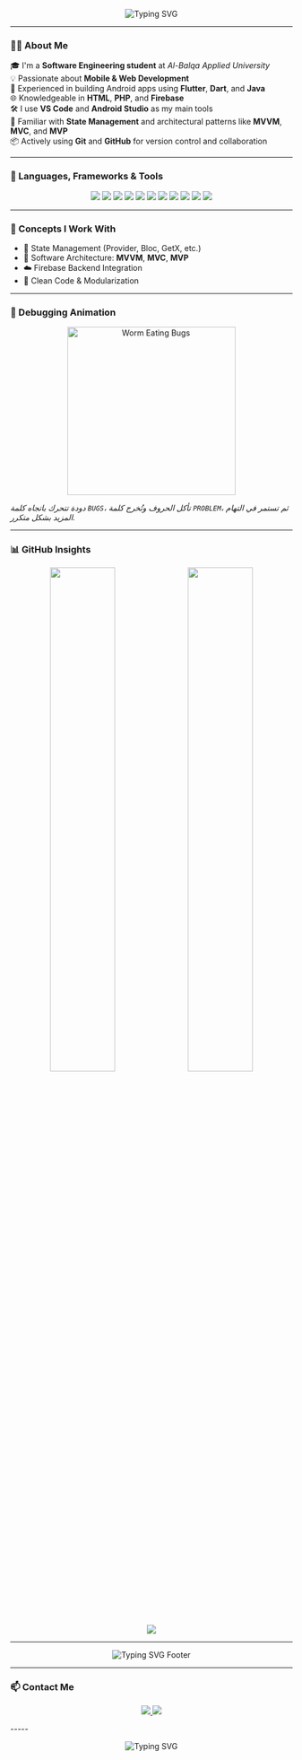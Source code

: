 <p align="center">
  <img src="https://readme-typing-svg.demolab.com?font=Fira+Code&size=26&pause=1000&color=00FFF0&center=true&vCenter=true&width=500&lines=Hi+I'm+Aghar+Sukarieh;Software+Engineering+Student;Flutter+%7C+Dart+%7C+Java+%7C+Android+Dev;Web+%7C+Firebase+%7C+GitHub+%7C+Git;Welcome+to+my+GitHub+profile!" alt="Typing SVG" />
</p>

---

### 👨‍💻 About Me

🎓 I'm a **Software Engineering student** at *Al-Balqa Applied University*  
💡 Passionate about **Mobile & Web Development**  
📱 Experienced in building Android apps using **Flutter**, **Dart**, and **Java**  
🌐 Knowledgeable in **HTML**, **PHP**, and **Firebase**  
🛠️ I use **VS Code** and **Android Studio** as my main tools  
🧠 Familiar with **State Management** and architectural patterns like **MVVM**, **MVC**, and **MVP**  
📦 Actively using **Git** and **GitHub** for version control and collaboration

---

### 🚀 Languages, Frameworks & Tools

<p align="center">
  <img src="https://img.shields.io/badge/Dart-0175C2?style=for-the-badge&logo=dart&logoColor=white"/>
  <img src="https://img.shields.io/badge/Flutter-02569B?style=for-the-badge&logo=flutter&logoColor=white"/>
  <img src="https://img.shields.io/badge/Java-ED8B00?style=for-the-badge&logo=java&logoColor=white"/>
  <img src="https://img.shields.io/badge/Android-3DDC84?style=for-the-badge&logo=android&logoColor=white"/>
  <img src="https://img.shields.io/badge/Firebase-FFCA28?style=for-the-badge&logo=firebase&logoColor=black"/>
  <img src="https://img.shields.io/badge/HTML5-E34F26?style=for-the-badge&logo=html5&logoColor=white"/>
  <img src="https://img.shields.io/badge/PHP-777BB4?style=for-the-badge&logo=php&logoColor=white"/>
  <img src="https://img.shields.io/badge/VS_Code-007ACC?style=for-the-badge&logo=visual-studio-code&logoColor=white"/>
  <img src="https://img.shields.io/badge/Android%20Studio-3DDC84?style=for-the-badge&logo=android-studio&logoColor=white"/>
  <img src="https://img.shields.io/badge/Git-F05032?style=for-the-badge&logo=git&logoColor=white"/>
  <img src="https://img.shields.io/badge/GitHub-181717?style=for-the-badge&logo=github&logoColor=white"/>
</p>

---

### 🧠 Concepts I Work With

- 🔄 State Management (Provider, Bloc, GetX, etc.)  
- 🧱 Software Architecture: **MVVM**, **MVC**, **MVP**  
- ☁️ Firebase Backend Integration  
- 🧼 Clean Code & Modularization

---

### 🐛 Debugging Animation

<p align="center">
  <!-- ارفع هذا الملف في المستودع باسم bug-eater.gif -->
  <img src="https://github.com/AgharSukarieh/AgharSukarieh/blob/main/bug-eater.gif?raw=true" alt="Worm Eating Bugs" width="300"/>
</p>

*دودة تتحرك باتجاه كلمة `BUGS`، تأكل الحروف وتُخرج كلمة `PROBLEM`، ثم تستمر في التهام المزيد بشكل متكرر.*

---

### 📊 GitHub Insights

<p align="center">
  <img src="https://github-readme-stats.vercel.app/api?username=AgharSukarieh&show_icons=true&theme=tokyonight&hide_border=true" width="48%"/>
  <img src="https://github-readme-streak-stats.herokuapp.com/?user=AgharSukarieh&theme=tokyonight&hide_border=true" width="48%"/>
</p>

<p align="center">
  <img src="https://github-profile-summary-cards.vercel.app/api/cards/profile-details?username=AgharSukarieh&theme=tokyonight"/>
</p>

---

<p align="center">
  <img src="https://readme-typing-svg.demolab.com?font=Fira+Code&size=24&pause=1000&color=ffd700&center=true&vCenter=true&width=400&lines=✨+Thank+you+for+visiting+my+GitHub+profile!;Feel+free+to+explore+my+projects+and+connect+with+me✨" alt="Typing SVG Footer" />
</p>

---

### 📫 Contact Me

<p align="center">
  <a href="mailto:agharsukarieh@gmail.com">
    <img src="https://img.shields.io/badge/Gmail-D14836?style=for-the-badge&logo=gmail&logoColor=white"/>
  </a>
  <a href="https://github.com/AgharSukarieh">
    <img src="https://img.shields.io/badge/GitHub-100000?style=for-the-badge&logo=github&logoColor=white"/>
  </a>
</p>
-----
<p align="center">
  <img src="https://readme-typing-svg.demolab.com?font=Fira+Code&size=26&pause=1000&color=00FFF0&center=true&vCenter=true&width=500&lines=+Thank+you+for+visiting+my+profile!+" alt="Typing SVG" />
</p>

